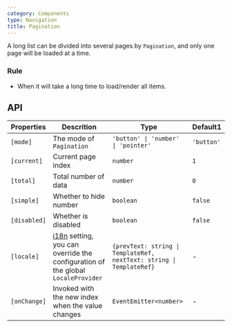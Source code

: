 ```yaml
---
category: Components
type: Navigation
title: Pagination
---
```


A long list can be divided into several pages by `Pagination`, and only one page will be loaded at a time.

### Rule

- When it will take a long time to load/render all items.

## API

Properties | Descrition | Type | Default1
-----------|------------|------|--------
| `[mode]` | The mode of `Pagination` | `'button' \| 'number' \| 'pointer'` | `'button'` |
| `[current]` | Current page index | `number` | `1`  |
| `[total]` |  Total number of data | `number` | `0` |
| `[simple]` | Whether to hide number | `boolean` | `false` |
| `[disabled]` | Whether is disabled | `boolean` | `false` |
| `[locale]` | [i18n](/components/locale-provider/) setting, you can override the configuration of the global `LocaleProvider` | `{prevText: string \| TemplateRef, nextText: string \| TemplateRef}` | - |
| `[onChange]` | Invoked with the new index when the value changes | `EventEmitter<number>` | - |
